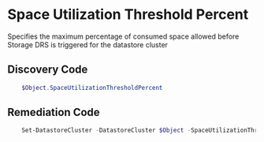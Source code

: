 # Space Utilization Threshold Percent
Specifies the maximum percentage of consumed space allowed before Storage DRS is triggered for the datastore cluster
## Discovery Code
```powershell
    $Object.SpaceUtilizationThresholdPercent
```

## Remediation Code
```powershell
    Set-DatastoreCluster -DatastoreCluster $Object -SpaceUtilizationThresholdPercent $Desired -Confirm:$FALSE -ErrorAction Stop
```

